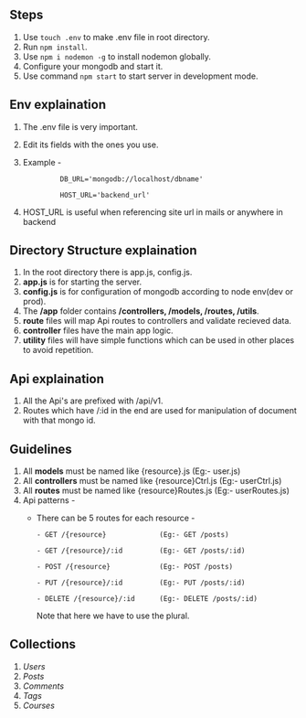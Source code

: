 ## Steps

 1. Use `touch .env` to make .env file in root directory.
 2. Run `npm install`.
 3. Use  `npm i nodemon -g` to install nodemon globally.
 4. Configure your mongodb and start it.
 5. Use command `npm start` to start server in development mode.


## Env explaination
 1. The .env file is very important.
 2. Edit its fields with the ones you use.
 3. Example -
        
        
                 DB_URL='mongodb://localhost/dbname'
                 
                 HOST_URL='backend_url'
                 
        
 4.   HOST_URL is useful when referencing site url in mails or anywhere in backend

## Directory Structure explaination
  1. In the root directory there is app.js, config.js.
  2. **app.js** is for starting the server.
  3. **config.js** is for configuration of mongodb according to node env(dev or prod).
  4. The **/app** folder contains **/controllers, /models, /routes, /utils**.
  5. **route** files will map Api routes to controllers and validate recieved data.
  6. **controller** files have the main app logic.
  7. **utility** files will have simple functions which can be used in other places to avoid repetition. 

## Api explaination
  1. All the Api's are prefixed with /api/v1.
  2. Routes which have /:id in the end are used for manipulation of document with that mongo id.

## Guidelines
  1. All **models** must be named like {resource}.js (Eg:- user.js)
  2. All **controllers** must be named like {resource}Ctrl.js (Eg:- userCtrl.js)
  3. All **routes** must be named like {resource}Routes.js (Eg:- userRoutes.js)
  4. Api patterns -
      * There can be 5 routes for each resource - 
      
            - GET /{resource}             (Eg:- GET /posts)
            
            - GET /{resource}/:id         (Eg:- GET /posts/:id)
            
            - POST /{resource}            (Eg:- POST /posts)
            
            - PUT /{resource}/:id         (Eg:- PUT /posts/:id)
            
            - DELETE /{resource}/:id      (Eg:- DELETE /posts/:id)
            
          Note that here we have to use the plural.

## Collections 
  1. *Users*
  2. *Posts*
  3. *Comments*
  4. *Tags*
  5. *Courses*
